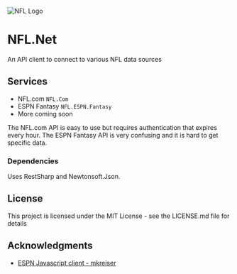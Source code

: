 ![NFL Logo](https://raw.githubusercontent.com/brianbaldner/NFL.net/master/files/nfllogo.png)
# NFL.Net

An API client to connect to various NFL data sources

## Services
* NFL.com `NFL.Com`
* ESPN Fantasy `NFL.ESPN.Fantasy`
* More coming soon

The NFL.com API is easy to use but requires authentication that expires every hour. The ESPN Fantasy API is very confusing and it is hard to get specific data. 

### Dependencies

Uses RestSharp and Newtonsoft.Json.


## License

This project is licensed under the MIT License - see the LICENSE.md file for details

## Acknowledgments

* [ESPN Javascript client - mkreiser](https://github.com/mkreiser/ESPN-Fantasy-Football-API)